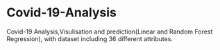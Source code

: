 # Covid-19-Analysis
Covid-19 Analysis,Visulisation and prediction(Linear and Random Forest Regression), with dataset  including 36 different attributes.
